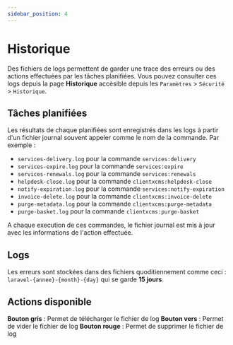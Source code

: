 ```yaml
---
sidebar_position: 4
---
```


# Historique

Des fichiers de logs permettent de garder une trace des erreurs ou des actions effectuées par les tâches planifiées. Vous pouvez consulter ces logs depuis la page **Historique** accèsible depuis les `Paramètres` > `Sécurité` > `Historique`.
## Tâches planifiées
Les résultats de chaque planifiées sont enregistrés dans les logs à partir d'un fichier journal souvent appeler comme le nom de la commande. Par exemple : 
- `services-delivery.log` pour la commande `services:delivery`
- `services-expire.log` pour la commande `services:expire`
- `services-renewals.log` pour la commande `services:renewals`
- `helpdesk-close.log` pour la commande `clientxcms:helpdesk-close`
- `notify-expiration.log` pour la commande `services:notify-expiration`
- `invoice-delete.log` pour la commande `clientxcms:invoice-delete`
- `purge-metadata.log` pour la commande `clientxcms:purge-metadata`
- `purge-basket.log` pour la commande `clientxcms:purge-basket`

A chaque execution de ces commandes, le fichier journal est mis à jour avec les informations de l'action effectuée.
## Logs
Les erreurs sont stockées dans des fichiers quoditiennement comme ceci : `laravel-{annee}-{month}-{day}` qui se garde **15 jours**.
## Actions disponible
**Bouton gris** : Permet de télécharger le fichier de log
**Bouton vers** : Permet de vider le fichier de log
**Bouton rouge** : Permet de supprimer le fichier de log